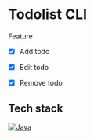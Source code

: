 # Todolist CLI

Feature
- [x] Add todo
- [x] Edit todo
- [x] Remove todo


## Tech stack

[![Java][JavaImg]][JavaUrl]

[JavaUrl]: https://www.java.com/en/
[JavaImg]: https://img.shields.io/badge/java-%23ED8B00.svg?style=for-the-badge&logo=openjdk&logoColor=white

